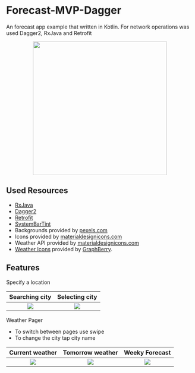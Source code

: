 # Forecast-MVP-Dagger
An forecast app example that written in Kotlin. For network operations was used Dagger2, RxJava and Retrofit

<p align="center"><img src="https://raw.githubusercontent.com/dns21395/Forecast-Kotlin-Example/master/ReadmeFiles/intro.png" width="360" /></p>

Used Resources
-----
* [RxJava](https://github.com/ReactiveX/RxJava) <br/>
* [Dagger2](https://github.com/google/dagger) <br/>
* [Retrofit](https://github.com/square/retrofit) <br/>
* [SystemBarTint](https://github.com/jgilfelt/SystemBarTint) <br/>
*  Backgrounds provided by [pexels.com](https://www.pexels.com) <br/>
*  Icons provided by [materialdesignicons.com](https://materialdesignicons.com) <br/>
*  Weather API provided by [materialdesignicons.com](https://www.accuweather.com) <br/>
*  [Weather Icons](https://dribbble.com/shots/1706310-Freebie-Weather-Icons) provided by [GraphBerry](https://dribbble.com/GraphBerry). <br/> 


Features
-----

Specify a location 

Searching city    |  Selecting city
:-------------------------:|:-------------------------:
![](https://raw.githubusercontent.com/dns21395/Forecast-Kotlin-Example/master/ReadmeFiles/city1.png)  |  ![](https://raw.githubusercontent.com/dns21395/Forecast-Kotlin-Example/master/ReadmeFiles/city2.png)

Weather Pager
* To switch between pages use swipe
* To change the city tap city name

Current weather   |  Tomorrow weather | Weeky Forecast
:-------------------------:|:-------------------------:|:-------------------------:
![](https://raw.githubusercontent.com/dns21395/Forecast-Kotlin-Example/master/ReadmeFiles/weather1.png)  |  ![](https://raw.githubusercontent.com/dns21395/Forecast-Kotlin-Example/master/ReadmeFiles/weather2.png) | ![](https://raw.githubusercontent.com/dns21395/Forecast-Kotlin-Example/master/ReadmeFiles/weather3.png)
